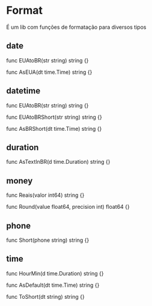 # Format #
É um lib com funções de formatação para diversos tipos

## date ##

func EUAtoBR(str string) string {}

func AsEUA(dt time.Time) string {}

## datetime ##

func EUAtoBR(str string) string {}

func EUAtoBRShort(str string) string {}

func AsBRShort(dt time.Time) string {}

## duration ##

func AsTextInBR(d time.Duration) string {}

## money ##

func Reais(valor int64) string {}

func Round(value float64, precision int) float64 {}

## phone ##

func Short(phone string) string {}

## time ##

func HourMin(d time.Duration) string {}

func AsDefault(dt time.Time) string {}

func ToShort(dt string) string {}
